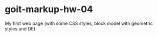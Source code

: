 # goit-markup-hw-04
My first web page (with some CSS styles, block model with geometric styles and DE)

